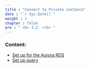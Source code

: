 ```yaml
---
title : "Connect to Private instance"
date : "`r Sys.Date()`"
weight : 2
chapter : false
pre : " <b> 3.2. </b> "
---
```


### Content:
   - [Set up for the Aurora RDS](./3.2.1-setuptheaurorardsconfig/)
   - [Set up query](./3.2.2-queryfortheaurorards/)